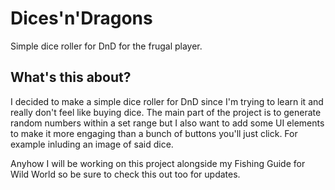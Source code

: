# Dices'n'Dragons
Simple dice roller for DnD for the frugal player.

## What's this about?
I decided to make a simple dice roller for DnD since I'm trying to learn it and really don't feel like buying dice. The main part of the project is to generate random numbers within a set range but I also want to add some UI elements to make it more engaging than a bunch of buttons you'll just click. For example inluding an image of said dice.

Anyhow I will be working on this project alongside my Fishing Guide for Wild World so be sure to check this out too for updates.

